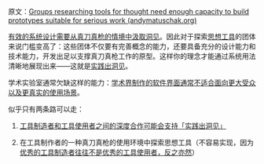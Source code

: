 原文：[Groups researching tools for thought need enough capacity to build prototypes suitable for serious work (andymatuschak.org)](https://notes.andymatuschak.org/z7Rdcpa64TtUx6s5dNtLgZpFR6G3G6YpoD4ks)

[有效的系统设计需要从真刀真枪的情境中汲取洞见](https://notes.andymatuschak.org/z3H98n8DGZmu8XArqHZVsckyWvbTe8wK4kAt2)。因此对于探索[思想工具](https://notes.andymatuschak.org/z5YhNc8HVKxjg9a3h3SeCyKqnNDFgiY6WGrM)的团体来说门槛变高了：这些团体不仅要有完善概念的能力，还要具备充分的设计能力和技术能力，开发出足以支撑真刀真枪工作的原型。这样你的理念才能通过系统用法清晰地展现出来——这就是[实践出洞见](https://notes.andymatuschak.org/z7YyAp683VNbTmDG4hx9QFpf5urwxZJpsycS6)。

学术实验室通常欠缺这样的能力：[学术界制作的软件界面通常不适合面向更大受众以及更真实的使用场景](https://notes.andymatuschak.org/z4wng6eYm8HiFPoWEStbqyBm3B8CegDRNq9N)。

似乎只有两条路可以走：

1. [工具制造者和工具使用者之间的深度合作可能会支持「实践出洞见」](https://notes.andymatuschak.org/z7PLEhbuGGhQx3o5oxpSD8oMxEHJXxZGUxBWD) 

2. 在工具制作者的一种真刀真枪的使用环境中探索思想工具（不容易实现，因为 [优秀的工具制造者往往不是优秀的工具使用者，反之亦然](https://notes.andymatuschak.org/zagVn3aaVDFhU4JhGCntgs88oHMJSpzu7ar)）